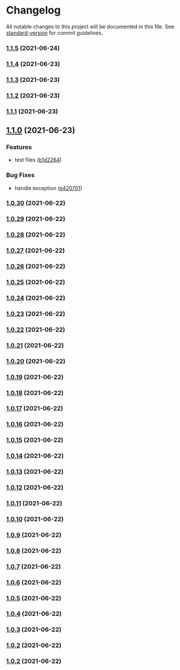 # Changelog

All notable changes to this project will be documented in this file. See [standard-version](https://github.com/conventional-changelog/standard-version) for commit guidelines.

### [1.1.5](https://github.com/mradulr/changelog/compare/v1.1.4...v1.1.5) (2021-06-24)

### [1.1.4](https://github.com/mradulr/changelog/compare/v1.1.3...v1.1.4) (2021-06-23)

### [1.1.3](https://github.com/mradulr/changelog/compare/v1.1.2...v1.1.3) (2021-06-23)

### [1.1.2](https://github.com/mradulr/changelog/compare/v1.1.1...v1.1.2) (2021-06-23)

### [1.1.1](https://github.com/mradulr/changelog/compare/v1.1.0...v1.1.1) (2021-06-23)

## [1.1.0](https://github.com/mradulr/changelog/compare/v1.0.30...v1.1.0) (2021-06-23)


### Features

* test files ([b1d2264](https://github.com/mradulr/changelog/commit/b1d2264f9962398939c8ec4739d85fd4a9d34f2e))


### Bug Fixes

* handle exception ([e420701](https://github.com/mradulr/changelog/commit/e420701bd6df7e9a11249dae126096ac908fe70f))

### [1.0.30](https://github.com/mradulr/changelog/compare/v1.0.29...v1.0.30) (2021-06-22)

### [1.0.29](https://github.com/mradulr/changelog/compare/v1.0.28...v1.0.29) (2021-06-22)

### [1.0.28](https://github.com/mradulr/changelog/compare/v1.0.27...v1.0.28) (2021-06-22)

### [1.0.27](https://github.com/mradulr/changelog/compare/v1.0.26...v1.0.27) (2021-06-22)

### [1.0.26](https://github.com/mradulr/changelog/compare/v1.0.25...v1.0.26) (2021-06-22)

### [1.0.25](https://github.com/mradulr/changelog/compare/v1.0.24...v1.0.25) (2021-06-22)

### [1.0.24](https://github.com/mradulr/changelog/compare/v1.0.23...v1.0.24) (2021-06-22)

### [1.0.23](https://github.com/mradulr/changelog/compare/v1.0.22...v1.0.23) (2021-06-22)

### [1.0.22](https://github.com/mradulr/changelog/compare/v1.0.21...v1.0.22) (2021-06-22)

### [1.0.21](https://github.com/mradulr/changelog/compare/v1.0.20...v1.0.21) (2021-06-22)

### [1.0.20](https://github.com/mradulr/changelog/compare/v1.0.19...v1.0.20) (2021-06-22)

### [1.0.19](https://github.com/mradulr/changelog/compare/v1.0.18...v1.0.19) (2021-06-22)

### [1.0.18](https://github.com/mradulr/changelog/compare/v1.0.17...v1.0.18) (2021-06-22)

### [1.0.17](https://github.com/mradulr/changelog/compare/v1.0.16...v1.0.17) (2021-06-22)

### [1.0.16](https://github.com/mradulr/changelog/compare/v1.0.15...v1.0.16) (2021-06-22)

### [1.0.15](https://github.com/mradulr/changelog/compare/v1.0.14...v1.0.15) (2021-06-22)

### [1.0.14](https://github.com/mradulr/changelog/compare/v1.0.13...v1.0.14) (2021-06-22)

### [1.0.13](https://github.com/mradulr/changelog/compare/v1.0.12...v1.0.13) (2021-06-22)

### [1.0.12](https://github.com/mradulr/changelog/compare/v1.0.11...v1.0.12) (2021-06-22)

### [1.0.11](https://github.com/mradulr/changelog/compare/v1.0.10...v1.0.11) (2021-06-22)

### [1.0.10](https://github.com/mradulr/changelog/compare/v1.0.9...v1.0.10) (2021-06-22)

### [1.0.9](https://github.com/mradulr/changelog/compare/v1.0.8...v1.0.9) (2021-06-22)

### [1.0.8](https://github.com/mradulr/changelog/compare/v1.0.7...v1.0.8) (2021-06-22)

### [1.0.7](https://github.com/mradulr/changelog/compare/v1.0.6...v1.0.7) (2021-06-22)

### [1.0.6](https://github.com/mradulr/changelog/compare/v1.0.5...v1.0.6) (2021-06-22)

### [1.0.5](https://github.com/mradulr/changelog/compare/v1.0.4...v1.0.5) (2021-06-22)

### [1.0.4](https://github.com/mradulr/changelog/compare/v1.0.3...v1.0.4) (2021-06-22)

### [1.0.3](https://github.com/mradulr/changelog/compare/v1.0.2...v1.0.3) (2021-06-22)

### [1.0.2](https://github.com/mradulr/changelog/compare/v1.0.1...v1.0.2) (2021-06-22)

### [1.0.2](https://github.com/mradulr/changelog/compare/v1.0.1...v1.0.2) (2021-06-22)
